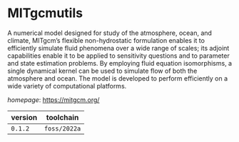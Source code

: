 # MITgcmutils

A numerical model designed for study of the atmosphere, ocean,  and climate, MITgcm’s flexible non-hydrostatic formulation enables it to  efficiently simulate fluid phenomena over a wide range of scales; its adjoint  capabilities enable it to be applied to sensitivity questions and to parameter  and state estimation problems. By employing fluid equation isomorphisms, a  single dynamical kernel can be used to simulate flow of both the atmosphere  and ocean. The model is developed to perform efficiently on a wide variety of  computational platforms.

*homepage*: <https://mitgcm.org/>

version | toolchain
--------|----------
``0.1.2`` | ``foss/2022a``
